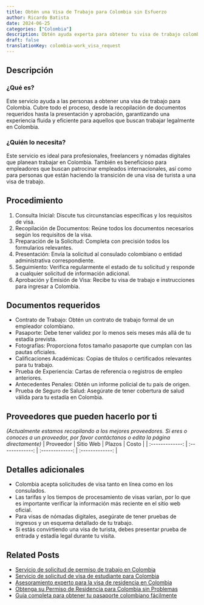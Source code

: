 ```yaml
---
title: Obtén una Visa de Trabajo para Colombia sin Esfuerzo
author: Ricardo Batista
date: 2024-06-25
categories: ["Colombia"]
description: Obtén ayuda experta para obtener tu visa de trabajo colombiana. Proceso sin complicaciones, maximizando tus posibilidades de aprobación.
draft: false
translationKey: colombia-work_visa_request
---
```


## Descripción
### ¿Qué es?
Este servicio ayuda a las personas a obtener una visa de trabajo para Colombia. Cubre todo el proceso, desde la recopilación de documentos requeridos hasta la presentación y aprobación, garantizando una experiencia fluida y eficiente para aquellos que buscan trabajar legalmente en Colombia.

### ¿Quién lo necesita?
Este servicio es ideal para profesionales, freelancers y nómadas digitales que planean trabajar en Colombia. También es beneficioso para empleadores que buscan patrocinar empleados internacionales, así como para personas que están haciendo la transición de una visa de turista a una visa de trabajo.

## Procedimiento

1. Consulta Inicial: Discute tus circunstancias específicas y los requisitos de visa.
2. Recopilación de Documentos: Reúne todos los documentos necesarios según los requisitos de la visa.
3. Preparación de la Solicitud: Completa con precisión todos los formularios relevantes.
4. Presentación: Envía la solicitud al consulado colombiano o entidad administrativa correspondiente.
5. Seguimiento: Verifica regularmente el estado de tu solicitud y responde a cualquier solicitud de información adicional.
6. Aprobación y Emisión de Visa: Recibe tu visa de trabajo e instrucciones para ingresar a Colombia.

## Documentos requeridos

- Contrato de Trabajo: Obtén un contrato de trabajo formal de un empleador colombiano.
- Pasaporte: Debe tener validez por lo menos seis meses más allá de tu estadía prevista.
- Fotografías: Proporciona fotos tamaño pasaporte que cumplan con las pautas oficiales.
- Calificaciones Académicas: Copias de títulos o certificados relevantes para tu trabajo.
- Prueba de Experiencia: Cartas de referencia o registros de empleo anteriores.
- Antecedentes Penales: Obtén un informe policial de tu país de origen.
- Prueba de Seguro de Salud: Asegúrate de tener cobertura de salud válida para tu estadía en Colombia.

## Proveedores que pueden hacerlo por ti
_(Actualmente estamos recopilando a los mejores proveedores. Si eres o conoces a un proveedor, por favor contáctanos o edita la página directamente)_
| Proveedor       |     Sitio Web     |     Plazos    |       Costo      |
| :-------------: | :-------------: |  :-------------: | :-------------: |

## Detalles adicionales

- Colombia acepta solicitudes de visa tanto en línea como en los consulados.
- Las tarifas y los tiempos de procesamiento de visas varían, por lo que es importante verificar la información más reciente en el sitio web oficial.
- Para visas de nómadas digitales, asegúrate de tener pruebas de ingresos y un esquema detallado de tu trabajo.
- Si estás convirtiendo una visa de turista, debes presentar prueba de entrada y estadía legal durante tu visita.


## Related Posts

- [Servicio de solicitud de permiso de trabajo en Colombia](https://tramitit.com/es/guides/colombia/solicitud_de_permiso_de_trabajo/)
- [Servicio de solicitud de visa de estudiante para Colombia](https://tramitit.com/es/guides/colombia/solicitud_de_visa_de_estudiante/)
- [Asesoramiento experto para la visa de residencia en Colombia](https://tramitit.com/es/guides/colombia/solicitud_de_visa_de_residencia/)
- [Obtenga su Permiso de Residencia para Colombia sin Problemas](https://tramitit.com/es/guides/colombia/permiso_de_residencia/)
- [Guía completa para obtener tu pasaporte colombiano fácilmente](https://tramitit.com/es/guides/colombia/pasaporte_colombiano/)